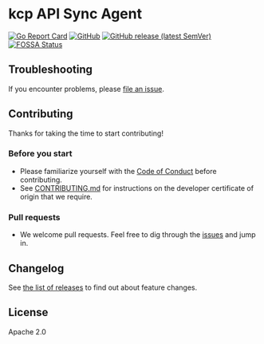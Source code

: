 # kcp API Sync Agent

[![Go Report Card](https://goreportcard.com/badge/github.com/kcp-dev/api-syncagent)](https://goreportcard.com/report/github.com/kcp-dev/api-syncagent)
[![GitHub](https://img.shields.io/github/license/kcp-dev/api-syncagent)](https://img.shields.io/github/license/kcp-dev/api-syncagent)
[![GitHub release (latest SemVer)](https://img.shields.io/github/v/release/kcp-dev/api-syncagent?sort=semver)](https://img.shields.io/github/v/release/kcp-dev/api-syncagent?sort=semver)
[![FOSSA Status](https://app.fossa.com/api/projects/git%2Bgithub.com%2Fkcp-dev%2Fapi-syncagent.svg?type=shield)](https://app.fossa.com/projects/git%2Bgithub.com%2Fkcp-dev%2Fapi-syncagent?ref=badge_shield)

## Troubleshooting

If you encounter problems, please [file an issue][1].

## Contributing

Thanks for taking the time to start contributing!

### Before you start

* Please familiarize yourself with the [Code of Conduct][4] before contributing.
* See [CONTRIBUTING.md][2] for instructions on the developer certificate of origin that we require.

### Pull requests

* We welcome pull requests. Feel free to dig through the [issues][1] and jump in.

## Changelog

See [the list of releases][3] to find out about feature changes.

## License

Apache 2.0

[1]: https://github.com/kcp-dev/api-syncagent/issues
[2]: https://github.com/kcp-dev/api-syncagent/blob/main/CONTRIBUTING.md
[3]: https://github.com/kcp-dev/api-syncagent/releases
[4]: https://github.com/kcp-dev/api-syncagent/blob/main/CODE_OF_CONDUCT.md
